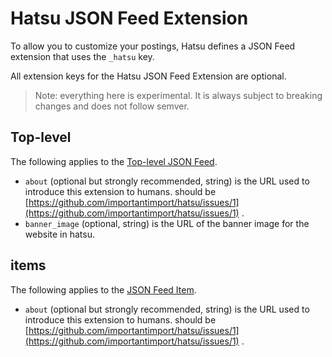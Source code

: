 # Hatsu JSON Feed Extension

To allow you to customize your postings, Hatsu defines a JSON Feed extension that uses the `_hatsu` key.

All extension keys for the Hatsu JSON Feed Extension are optional.

> Note: everything here is experimental. It is always subject to breaking changes and does not follow semver.

## Top-level

The following applies to the [Top-level JSON Feed](https://www.jsonfeed.org/version/1.1/#top-level-a-name-top-level-a).

- `about` (optional but strongly recommended, string) is the URL used to introduce this extension to humans. should be [https://github.com/importantimport/hatsu/issues/1](https://github.com/importantimport/hatsu/issues/1) .
- `banner_image` (optional, string) is the URL of the banner image for the website in hatsu.

## items

The following applies to the [JSON Feed Item](https://www.jsonfeed.org/version/1.1/#items-a-name-items-a).

- `about` (optional but strongly recommended, string) is the URL used to introduce this extension to humans. should be [https://github.com/importantimport/hatsu/issues/1](https://github.com/importantimport/hatsu/issues/1) .
